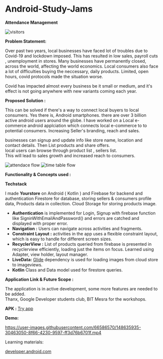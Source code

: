 # Android-Study-Jams

**Attendance Management**

![visitors](https://visitor-badge.glitch.me/badge?page_id=shadsheikh.attendancemanagment)

**Problem Statement:**

Over past two years, local businesses have faced lot of troubles due to Covid-19 and lockdown imposed. This has resulted in low sales, payroll cuts , unemployment in stores. 
Many businesses have permanently closed,  across the world, affecting the world economics. 
Local consumers also face a lot of difficulties buying the neccessary, daily products. Limited, open hours, covid protocols made the situation worse.


Covid has impacted almost every business be it small or medium, and it's effect is not going anywhere with new variants coming each year.

**Proposed Solution :**

This can be solved if there's a way to connect local buyers to local consumers. Yes there is, Android smartphones. there are over 3 billion active android users around the globe. I have worked on a Local e-commerce android applciation which connects local e-commerce to to potential consumers. Increasing Seller's branding, reach and sales. 

businesses can signup and  update info like store name, location and contact details. Then List products and share offers. 
<br>
local users can browse through product list , sellers list.  
This will lead to sales growth and increased reach to consumers. 

![attendace flow](https://user-images.githubusercontent.com/66586570/148637252-7dfb74ce-144b-4e94-9d0b-e915dd891194.jpg)
![time table flow](https://user-images.githubusercontent.com/66586570/148637258-5f99c0c0-97f0-4e7c-ba42-bb927df85309.jpg)

**Functionality & Concepts used :**

**Techstack**

I made **Yourstore** on Android ( Kotlin ) and Firebase for backend and authentication Firestore for database, storing sellers & consumers profile data, Products data in collection. Cloud Storage for storing products image. 

 - **Authentication** is implemented for Login, Signup with firebase function like SigninWithEmailAndPassword() and errors are catched and displayed with proper error.
 - **Navigation :** Users can navigate across activities and fragments.
 -  **Constraint Layout :**  activities in the app uses a flexible constraint layout, which is easy to handle for different screen sizes.
 - **RecyclerView :** List of products queried from firebase is presented in recyclerview efficiently, loading  just the items on focus. Learned using Adapter, view holder, layout manager.
 - **LiveData:** [Glide](https://github.com/bumptech/glide) dependency is used for loading images from cloud store to imageviews.
 -  **Kotlin** Class and Data model used for firestore queries.




**Application Link & Future Scope :**

The application is in active development, some more features are needed to be added.  
Thanx, Google Developer students club, BIT Mesra for the workshops. 

**APK :**   [Try app](https://github.com/Shad-Sheikh/Attendance-Managment/blob/main/APK/Attendance%20Managment.apk)

**Demo:**

https://user-images.githubusercontent.com/66586570/148635935-30463050-8f66-4230-9597-ff3d76b6701f.mp4





Learning materials: 

[developer.android.com](https://developer.android.com/courses/android-basics-kotlin/course)


